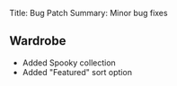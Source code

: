 Title: Bug Patch
Summary: Minor bug fixes

## Wardrobe
 - Added Spooky collection
 - Added "Featured" sort option
